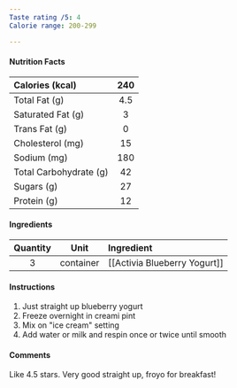 ```yaml
---
Taste rating /5: 4
Calorie range: 200-299

---
```

#### Nutrition Facts
| Calories (kcal) | 240 |
| :-- | :--: |
| Total Fat (g) | 4.5 |
| Saturated Fat (g) | 3 |
| Trans Fat (g) | 0 |
| Cholesterol (mg) | 15 |
| Sodium (mg) | 180 |
| Total Carbohydrate (g) | 42 |
| Sugars (g) | 27 |
| Protein (g) | 12 |
#### Ingredients
| Quantity | Unit | Ingredient |
| :--: | :--: | :--- |
| 3 | container | [[Activia Blueberry Yogurt]] |
#### Instructions

1. Just straight up blueberry yogurt
2. Freeze overnight in creami pint
3. Mix on "ice cream" setting
4. Add water or milk and respin once or twice until smooth

#### Comments

Like 4.5 stars. Very good straight up, froyo for breakfast!